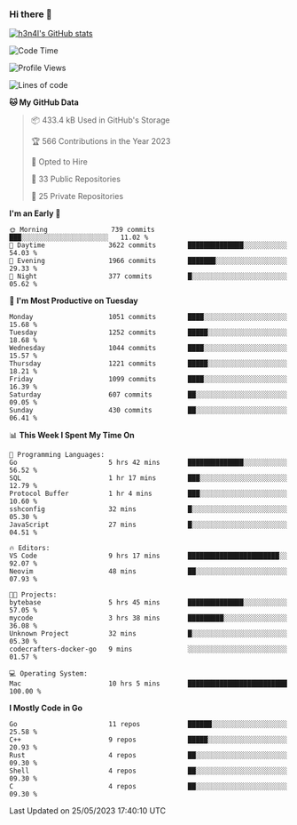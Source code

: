 ### Hi there 👋

[![h3n4l's GitHub stats](https://github-readme-stats.vercel.app/api?username=h3n4l&count_private=true&show_icons=true&theme=radical)](https://github.com/h3n4l/github-readme-stats)

<!--START_SECTION:waka-->
![Code Time](http://img.shields.io/badge/Code%20Time-1%2C240%20hrs%2016%20mins-blue)

![Profile Views](http://img.shields.io/badge/Profile%20Views-0-blue)

![Lines of code](https://img.shields.io/badge/From%20Hello%20World%20I%27ve%20Written-3.1%20million%20lines%20of%20code-blue)

**🐱 My GitHub Data** 

> 📦 433.4 kB Used in GitHub's Storage 
 > 
> 🏆 566 Contributions in the Year 2023
 > 
> 💼 Opted to Hire
 > 
> 📜 33 Public Repositories 
 > 
> 🔑 25 Private Repositories 
 > 
**I'm an Early 🐤** 

```text
🌞 Morning                739 commits         ███░░░░░░░░░░░░░░░░░░░░░░   11.02 % 
🌆 Daytime                3622 commits        ██████████████░░░░░░░░░░░   54.03 % 
🌃 Evening                1966 commits        ███████░░░░░░░░░░░░░░░░░░   29.33 % 
🌙 Night                  377 commits         █░░░░░░░░░░░░░░░░░░░░░░░░   05.62 % 
```
📅 **I'm Most Productive on Tuesday** 

```text
Monday                   1051 commits        ████░░░░░░░░░░░░░░░░░░░░░   15.68 % 
Tuesday                  1252 commits        █████░░░░░░░░░░░░░░░░░░░░   18.68 % 
Wednesday                1044 commits        ████░░░░░░░░░░░░░░░░░░░░░   15.57 % 
Thursday                 1221 commits        █████░░░░░░░░░░░░░░░░░░░░   18.21 % 
Friday                   1099 commits        ████░░░░░░░░░░░░░░░░░░░░░   16.39 % 
Saturday                 607 commits         ██░░░░░░░░░░░░░░░░░░░░░░░   09.05 % 
Sunday                   430 commits         ██░░░░░░░░░░░░░░░░░░░░░░░   06.41 % 
```


📊 **This Week I Spent My Time On** 

```text
💬 Programming Languages: 
Go                       5 hrs 42 mins       ██████████████░░░░░░░░░░░   56.52 % 
SQL                      1 hr 17 mins        ███░░░░░░░░░░░░░░░░░░░░░░   12.79 % 
Protocol Buffer          1 hr 4 mins         ███░░░░░░░░░░░░░░░░░░░░░░   10.60 % 
sshconfig                32 mins             █░░░░░░░░░░░░░░░░░░░░░░░░   05.30 % 
JavaScript               27 mins             █░░░░░░░░░░░░░░░░░░░░░░░░   04.51 % 

🔥 Editors: 
VS Code                  9 hrs 17 mins       ███████████████████████░░   92.07 % 
Neovim                   48 mins             ██░░░░░░░░░░░░░░░░░░░░░░░   07.93 % 

🐱‍💻 Projects: 
bytebase                 5 hrs 45 mins       ██████████████░░░░░░░░░░░   57.05 % 
mycode                   3 hrs 38 mins       █████████░░░░░░░░░░░░░░░░   36.08 % 
Unknown Project          32 mins             █░░░░░░░░░░░░░░░░░░░░░░░░   05.30 % 
codecrafters-docker-go   9 mins              ░░░░░░░░░░░░░░░░░░░░░░░░░   01.57 % 

💻 Operating System: 
Mac                      10 hrs 5 mins       █████████████████████████   100.00 % 
```

**I Mostly Code in Go** 

```text
Go                       11 repos            ██████░░░░░░░░░░░░░░░░░░░   25.58 % 
C++                      9 repos             █████░░░░░░░░░░░░░░░░░░░░   20.93 % 
Rust                     4 repos             ██░░░░░░░░░░░░░░░░░░░░░░░   09.30 % 
Shell                    4 repos             ██░░░░░░░░░░░░░░░░░░░░░░░   09.30 % 
C                        4 repos             ██░░░░░░░░░░░░░░░░░░░░░░░   09.30 % 
```




 Last Updated on 25/05/2023 17:40:10 UTC
<!--END_SECTION:waka-->

